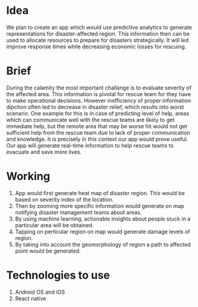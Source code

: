 # Idea

We plan to create an app which would use predictive analytics to generate representations for disaster-affected region.
This information then can be used to allocate resources to prepare for disasters strategically. It will led improve response times while decreasing economic losses for rescuing.

# Brief

During the calamity the most important challange is to evaluate severity of the affected area. This information is pivotal for rescue team for they have to make operational decisions. However inefficiency of proper information dipction often led to decrease in disaster relief, which results into worst scenario. One example for this is in case of predicting level of help, areas which can communicate well with the rescue teams are likely to get immediate help, but the remote area that may be worse hit would not get sufficient help from the rescue team due to lack of proper communication and knowledge. It is precisely in this context our app would prove useful. Our app will generate real-time information to help rescue teams to evacuate and save more lives.

# Working

1) App would first generate heat map of disaster region. This would be based on severity index of the location.
2) Then by zooming more specific information would generate on map notifying disaster management teams about areas.
3) By using machine learning, actionable insights about people stuck in a particular area will be obtained.
4) Tapping on perticular region on map would generate damage levels of region.
5) By taking into account the geomorphology of region a path to affected point would be generated. 

# Technologies to use

1) Android OS and iOS
2) React native



